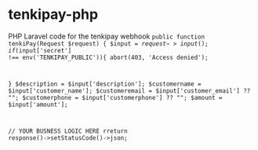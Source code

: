 # tenkipay-php
PHP Laravel code for the tenkipay webhook
<code>public function tenkiPay(Request $request) {
$input = $request->input();
if($input['secret'] !== env('TENKIPAY_PUBLIC')){
  abort(403, 'Access denied');

}
$description = $input['description'];
$customername = $input['customer_name'];
$customeremail = $input['customer_email'] ?? "";
$customerphone = $input['customerphone'] ?? "";
$amount = $input['amount'];

// YOUR BUSNESS LOGIC HERE
rreturn response()->setStatusCode()->json;</code>

